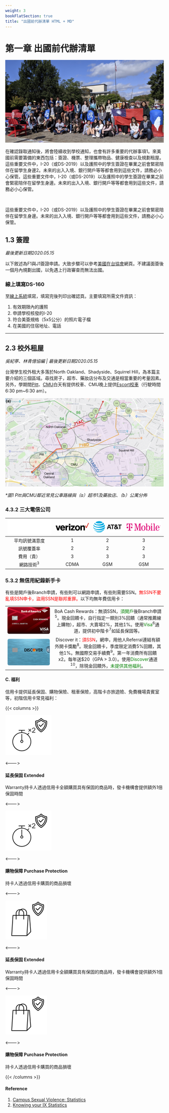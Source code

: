 ```yaml
---
weight: 3
bookFlatSection: true
title: "出國前代辦清單 HTML + MD"
---
```



# 第一章 出國前代辦清單

<span class="image main"><img src="test.png" alt="" /></span>

<p>在確認錄取通知後，將會陸續收到學校通知，也會有許多重要的代辦事項1。來美國前需要籌備的東西包括：簽證、機票、整理攜帶物品、健康檢查以及規劃租屋。這些重要文件中，I-20（或DS-2019）以及護照中的學生簽證在畢業之前會緊密陪伴在留學生身邊2。未來的出入入境、銀行開戶等等都會用到這些文件，請務必小心保管。這些重要文件中，I-20（或DS-2019）以及護照中的學生簽證在畢業之前會緊密陪伴在留學生身邊。未來的出入入境、銀行開戶等等都會用到這些文件，請務必小心保管。</p>
<br>
<p>這些重要文件中，I-20（或DS-2019）以及護照中的學生簽證在畢業之前會緊密陪伴在留學生身邊。未來的出入入境、銀行開戶等等都會用到這些文件，請務必小心保管。</p>


## 1.3 簽證

<p><i>最後更新日期2020.05.15</i><p>
  <p>以下敘述為F1與J1簽證申請。大致步驟可以參考<a href="https://www.freecodecamp.org/">美國在台協會</a>網頁。不建議面簽後一個月內規劃出國，以免遇上行政審查而無法出國。</p>

### 線上填寫DS-160

<p>至<a href="https://www.freecodecamp.org/">線上系統</a>填寫，填寫完後列印出確認頁。主要填寫所需文件資訊：</p>
<ol>
  <li>有效期限內的護照</li>
  <li>申請學校核發的I-20</li>
  <li>符合美簽規格（5x5公分）的照片電子檔</li>
  <li>在美國的住宿地址、電話</li>
</ol>

<hr class="major" />

## 2.3 校外租屋

<p><i>吳紀葶、林青億協編 | 最後更新日期2020.05.15</i><p>
  
<p>台灣學生校外租大多落於North Oakland、Shadyside、Squirrel Hill，為本篇主要介紹的三個區域。尋找房子，超市、藥妝店分布及交通是相當重要的考量因素。另外，學期間<a href="https://www.freecodecamp.org/">Pitt</a>、<a href="https://www.freecodecamp.org/">CMU</a>白天有提供校車、CMU晚上提供<a href="https://www.freecodecamp.org/">Escort校車</a>（行駛時間6:30 pm~6:30 am）。</p>

<span class="image fit"><img src="rental.png" alt="" /></span>
<p><i>*圖1 Pitt與CMU鄰近常見公車路線與（a）超市1及藥妝店、（b）公寓分佈</i><p>

	  


### 4.3.2 三大電信公司


<table class="alt">
  <thead>
	<tr>
	  <th><span class="image fit"><img src="white.png" alt="" /></span></th>
	  <th><span class="image fit"><img src="01.png" alt="" /></span></th>
	  <th><span class="image fit"><img src="02.png" alt="" /></span></th>
	  <th><span class="image fit"><img src="03.png" alt="" /></span></th>
	</tr>
  </thead>
  <tbody>
	<tr>
	  <td style='text-align:center; vertical-align:middle'>平均訊號滿意度</td>
	  <td style='text-align:center; vertical-align:middle'>1</td>
	  <td style='text-align:center; vertical-align:middle'>2</td>
	  <td style='text-align:center; vertical-align:middle'>3</td>
	</tr>
	<tr>
	  <td style='text-align:center; vertical-align:middle'>訊號覆蓋率</td>
	  <td style='text-align:center; vertical-align:middle'>2</td>
	  <td style='text-align:center; vertical-align:middle'>2</td>
	  <td style='text-align:center; vertical-align:middle'>2</td>
	</tr>
	<tr>
	  <td style='text-align:center; vertical-align:middle'>費用（貴）</td>
	  <td style='text-align:center; vertical-align:middle'>3</td>
	  <td style='text-align:center; vertical-align:middle'>3</td>
	  <td style='text-align:center; vertical-align:middle'>3</td>
	</tr>
	<tr>
	  <td style='text-align:center; vertical-align:middle'>網路技術<sup>3</sup></td>
	  <td style='text-align:center; vertical-align:middle'>CDMA</td>
	  <td style='text-align:center; vertical-align:middle'>GSM</td>
	  <td style='text-align:center; vertical-align:middle'>GSM</td>
	</tr>
  </tbody>
  <tfoot>
  </tfoot>
</table>


### 5.3.2 無信用紀錄新手卡

<p>有些是開戶後Branch申請，有些則可以網路申請，有些則需要SSN。<font color="red">無SSN不要亂填SSN申卡，盜用SSN是聯邦重罪。</font>以下均無年費信用卡：</p>
<div class="table-wrapper">
  <table class="alt">
	<thead>
	</thead>
	<tbody>
	  <tr>
		<td style='text-align:center; vertical-align:middle'><span class="image fit"><img src="04.png" alt="" /></span></td>
		<td style='text-align:center; vertical-align:middle'>BoA Cash Rewards：無須SSN，<font color="green">須開戶</font>後Branch申請<sup>5</sup>。現金回饋卡，自行指定一類別3%回饋（通常推薦線上購物），超市、大賣場2%，其他1%。使用<font color="green">Visa</font><sup>6</sup>通道，提供初中階卡<sup>7</sup>如延長保固等。</td>
	  </tr>
	  <tr>
		<td style='text-align:center; vertical-align:middle'><span class="image fit"><img src="05.png" alt="" /></span></td>
		<td style='text-align:center; vertical-align:middle'>Discover it：<font color="red">須SSN</font>，網申，用他人Referral連結有額外開卡獎勵<sup>8</sup>。現金回饋卡，季度限定消費5%回饋，其他1%。無國際交易手續費<sup>9</sup>。第一年消費所有回饋x2。每年送$20（GPA > 3.0）。使用<font color="green">Discover</font>通道<sup>10</sup>，除現金回饋外，<font color="green">未提供其他福利</font>。</td>
	  </tr>
	</tbody>
	<tfoot>
	</tfoot>
  </table>
</div>


#### C. 福利

<p>信用卡提供延長保固、購物保險、租車保險，高階卡亦旅遊險、免費機場貴賓室等，初階信用卡常見福利：</p>

{{< columns >}}
  
  <img src="icon1.png" alt="" />

  <---> <!-- magic separator, between columns -->

  <h4>延長保固 Extended</h4><p>Warranty持卡人透過信用卡全額購買具有保固的商品時，發卡機構會提供額外1倍保固時間</p>

  <---> <!-- magic separator, between columns -->
          
  <img src="icon1.png" alt="" />

  <---> <!-- magic separator, between columns -->

  <h4>購物保障 Purchase Protection</h4><p>持卡人透過信用卡購買的商品損壞</p>

  <---> <!-- magic separator, between columns -->

  <img src="icon2.png" alt="" />

  <---> <!-- magic separator, between columns -->


  <h4>延長保固 Extended</h4><p>Warranty持卡人透過信用卡全額購買具有保固的商品時，發卡機構會提供額外1倍保固時間</p>

  <---> <!-- magic separator, between columns -->

  <img src="icon2.png" alt="" />

  <---> <!-- magic separator, between columns -->
  
  <h4>購物保障 Purchase Protection</h4><p>持卡人透過信用卡購買的商品損壞</p>
{{< /columns >}}
  
#### Reference

<ol>
  <li><a href="https://www.freecodecamp.org/">Campus Sexual Violence: Statistics</a></li>
  <li><a href="https://www.freecodecamp.org/">Knowing your IX Statistics</a></li>  
</ol>

      
